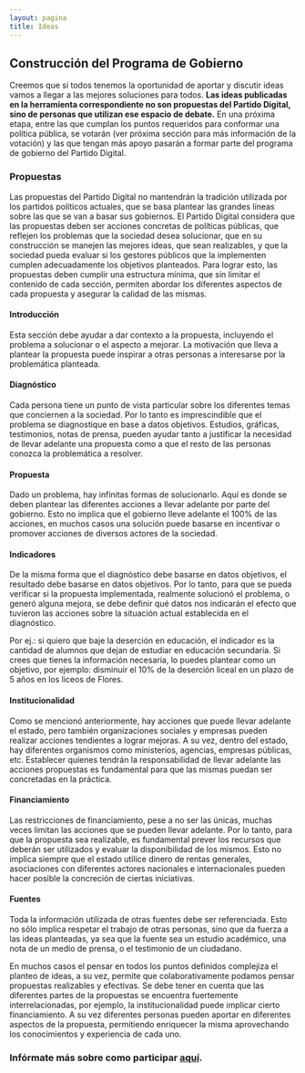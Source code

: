 ```yaml
---
layout: pagina
title: Ideas
---
```


## Construcción del Programa de Gobierno
Creemos que si todos tenemos la oportunidad de aportar y discutir ideas vamos a llegar a las mejores soluciones para todos. **Las ideas publicadas en la herramienta correspondiente no son propuestas del Partido Digital, sino de personas que utilizan ese espacio de debate.** En una próxima etapa, entre las que cumplan los puntos requeridos para conformar una política pública, se votarán (ver próxima sección para más información de la votación) y las que tengan más apoyo pasarán a formar parte del programa de gobierno del Partido Digital.

### Propuestas
Las propuestas del Partido Digital no mantendrán la tradición utilizada por los partidos políticos actuales, que se basa plantear las grandes líneas sobre las que se van a basar sus gobiernos. El Partido Digital considera que las propuestas deben ser acciones concretas de políticas públicas, que reflejen los problemas que la sociedad desea solucionar, que en su construcción se manejen las mejores ideas, que sean realizables, y que la sociedad pueda evaluar si los gestores públicos que la implementen cumplen adecuadamente los objetivos planteados. Para lograr esto, las propuestas deben cumplir una estructura mínima, que sin limitar el contenido de cada sección, permiten abordar los diferentes aspectos de cada propuesta y asegurar la calidad de las mismas.

#### Introducción
Esta sección debe ayudar a dar contexto a la propuesta, incluyendo el problema a solucionar o el aspecto a mejorar. La motivación que lleva a plantear la propuesta puede inspirar a otras personas a interesarse por la problemática planteada.

#### Diagnóstico
Cada persona tiene un punto de vista particular sobre los diferentes temas que conciernen a la sociedad. Por lo tanto es imprescindible que el problema se diagnostique en base a datos objetivos. Estudios, gráficas, testimonios, notas de prensa, pueden ayudar tanto a justificar la necesidad de llevar adelante una propuesta como a que el resto de las personas conozca la problemática a resolver.

#### Propuesta
Dado un problema, hay infinitas formas de solucionarlo. Aquí es donde se deben plantear las diferentes acciones a llevar adelante por parte del gobierno. Esto no implica que el gobierno lleve adelante el 100% de las acciones, en muchos casos una solución puede basarse en incentivar o promover acciones de diversos actores de la sociedad.

#### Indicadores
De la misma forma que el diagnóstico debe basarse en datos objetivos, el resultado debe basarse en datos objetivos. Por lo tanto, para que se pueda verificar si la propuesta implementada, realmente solucionó el problema, o generó alguna mejora, se debe definir qué datos nos indicarán el efecto que tuvieron las acciones sobre la situación actual establecida en el diagnóstico.

Por ej.: si quiero que baje la deserción en educación, el indicador es la cantidad de alumnos que dejan de estudiar en educación secundaria. Si crees que tienes la información necesaria, lo puedes plantear como un objetivo, por ejemplo: disminuir el 10% de la deserción liceal en un plazo de 5 años en los liceos de Flores.

#### Institucionalidad
Como se mencionó anteriormente, hay acciones que puede llevar adelante el estado, pero también organizaciones sociales y empresas pueden realizar acciones tendientes a lograr mejoras. A su vez, dentro del estado, hay diferentes organismos como ministerios, agencias, empresas públicas, etc. Establecer quienes tendrán la responsabilidad de llevar adelante las acciones propuestas es fundamental para que las mismas puedan ser concretadas en la práctica.

#### Financiamiento
Las restricciones de financiamiento, pese a no ser las únicas, muchas veces limitan las acciones que se pueden llevar adelante. Por lo tanto, para que la propuesta sea realizable, es fundamental prever los recursos que deberán ser utilizados y evaluar la disponibilidad de los mismos. Esto no implica siempre que el estado utilice dinero de rentas generales, asociaciones con diferentes actores nacionales e internacionales pueden hacer posible la concreción de ciertas iniciativas.

#### Fuentes
Toda la información utilizada de otras fuentes debe ser referenciada. Esto no sólo implica respetar el trabajo de otras personas, sino que da fuerza a las ideas planteadas, ya sea que la fuente sea un estudio académico, una nota de un medio de prensa, o el testimonio de un ciudadano.

En muchos casos el pensar en todos los puntos definidos complejiza el planteo de ideas, a su vez, permite que colaborativamente podamos pensar propuestas realizables y efectivas. Se debe tener en cuenta que las diferentes partes de la propuestas se encuentra fuertemente interrelacionadas, por ejemplo, la institucionalidad puede implicar cierto financiamiento. A su vez diferentes personas pueden aportar en diferentes aspectos de la propuesta, permitiendo enriquecer la misma aprovechando los conocimientos y experiencia de cada uno.

### Infórmate más sobre como participar [aquí](/participacion).
